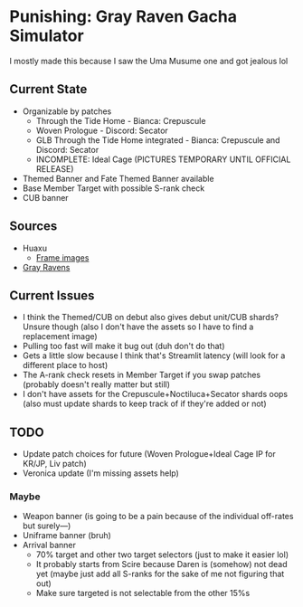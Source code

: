# Punishing: Gray Raven Gacha Simulator
I mostly made this because I saw the Uma Musume one and got jealous lol

## Current State
- Organizable by patches
  - Through the Tide Home - Bianca: Crepuscule
  - Woven Prologue - Discord: Secator
  - GLB Through the Tide Home integrated - Bianca: Crepuscule and Discord: Secator
  - INCOMPLETE: Ideal Cage (PICTURES TEMPORARY UNTIL OFFICIAL RELEASE)
- Themed Banner and Fate Themed Banner available
- Base Member Target with possible S-rank check
- CUB banner

## Sources
- Huaxu
  - [Frame images](https://assets.huaxu.app/browse/cn/image/role/?layout=grid)
- [Gray Ravens](https://grayravens.com/wiki/GRAY_RAVENS)

## Current Issues
- I think the Themed/CUB on debut also gives debut unit/CUB shards? Unsure though (also I don't have the assets so I have to find a replacement image)
- Pulling too fast will make it bug out (duh don't do that)
- Gets a little slow because I think that's Streamlit latency (will look for a different place to host)
- The A-rank check resets in Member Target if you swap patches (probably doesn't really matter but still)
- I don't have assets for the Crepuscule+Noctiluca+Secator shards oops (also must update shards to keep track of if they're added or not)

## TODO
- Update patch choices for future (Woven Prologue+Ideal Cage IP for KR/JP, Liv patch)
- Veronica update (I'm missing assets help)

### Maybe
- Weapon banner (is going to be a pain because of the individual off-rates but surely—)
- Uniframe banner (bruh)
- Arrival banner
  - 70% target and other two target selectors (just to make it easier lol)
  - It probably starts from Scire because Daren is (somehow) not dead yet (maybe just add all S-ranks for the sake of me not figuring that out)
  - Make sure targeted is not selectable from the other 15%s
